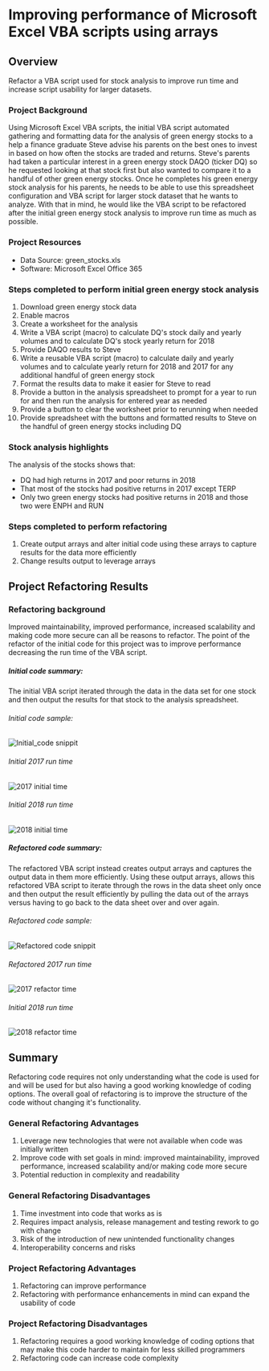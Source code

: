# Improving performance of Microsoft Excel VBA scripts using arrays

## Overview
Refactor a VBA script used for stock analysis to improve run time and increase script usability for larger datasets.

### Project Background
Using Microsoft Excel VBA scripts, the initial VBA script automated gathering and formatting data for the analysis of green energy stocks to a help a finance graduate Steve advise his parents on the best ones to invest in based on how often the stocks are traded and returns. Steve's parents had taken a particular interest in a green energy stock DAQO (ticker DQ) so he requested looking at that stock first but also wanted to compare it to a handful of other green energy stocks. Once he completes his green energy stock analysis for his parents, he needs to be able to use this spreadsheet configuration and VBA script for larger stock dataset that he wants to analyze. With that in mind, he would like the VBA script to be refactored after the initial green energy stock analysis to improve run time as much as possible.

### Project Resources
- Data Source: green_stocks.xls
- Software: Microsoft Excel Office 365

### Steps completed to perform initial green energy stock analysis
1.  Download green energy stock data
2.  Enable macros
3.  Create a worksheet for the analysis
4.  Write a VBA script (macro) to calculate DQ's stock daily and yearly volumes and to calculate DQ's stock yearly return for 2018
6.  Provide DAQO results to Steve
7.  Write a reusable VBA script (macro) to calculate daily and yearly volumes and to calculate yearly return for 2018 and 2017 for any additional handful of green energy stock
9.  Format the results data to make it easier for Steve to read
10. Provide a button in the analysis spreadsheet to prompt for a year to run for and then run the analysis for entered year as needed
11. Provide a button to clear the worksheet prior to rerunning when needed
12. Provide spreadsheet with the buttons and formatted results to Steve on the handful of green energy stocks including DQ

### Stock analysis highlights
The analysis of the stocks shows that:
- DQ had high returns in 2017 and poor returns in 2018
- That most of the stocks had positive returns in 2017 except TERP
- Only two green energy stocks had positive returns in 2018 and those two were ENPH and RUN

### Steps completed to perform refactoring
1. Create output arrays and alter initial code using these arrays to capture results for the data more efficiently
2. Change results output to leverage arrays

## Project Refactoring Results

### Refactoring background
Improved maintainability, improved performance, increased scalability and making code more secure can all be reasons to refactor. The point of the refactor of the initial code for this project was to improve performance decreasing the run time of the VBA script.

##### Initial code summary:
The initial VBA script iterated through the data in the data set for one stock and then output the results for that stock to the analysis spreadsheet. 

###### Initial code sample:
![Initial_code snippit](/Resources/Initial_code_snip.png)  

###### Initial 2017 run time

![2017 initial time](/Resources/VBA_Initial_2017.png)  

###### Initial 2018 run time

![2018 initial time](/Resources/VBA_Initial_2018.png)  

##### Refactored code summary:
The refactored VBA script instead creates output arrays and captures the output data in them more efficiently. Using these output arrays, allows this refactored VBA script to iterate through the rows in the data sheet only once and then output the result efficiently by pulling the data out of the arrays versus having to go back to the data sheet over and over again.

###### Refactored code sample:

![Refactored code snippit](/Resources/Refactor_code_snip.png)  

###### Refactored 2017 run time

![2017 refactor time](/Resources/VBA_Challenge_2017.png)  

###### Initial 2018 run time

![2018 refactor time](/Resources/VBA_Challenge_2018.png)  

## Summary
Refactoring code requires not only understanding what the code is used for and will be used for but also having a good working knowledge of coding options. The overall goal of refactoring is to improve the structure of the code without changing it's functionality. 

### General Refactoring Advantages
1. Leverage new technologies that were not available when code was initially written
2. Improve code with set goals in mind: improved maintainability, improved performance, increased scalability and/or making code more secure
3. Potential reduction in complexity and readability

### General Refactoring Disadvantages
1. Time investment into code that works as is
2. Requires impact analysis, release management and testing rework to go with change 
3. Risk of the introduction of new unintended functionality changes
4. Interoperability concerns and risks

### Project Refactoring Advantages
1. Refactoring can improve performance
2. Refactoring with performance enhancements in mind can expand the usability of code

### Project Refactoring Disadvantages
1. Refactoring requires a good working knowledge of coding options that may make this code harder to maintain for less skilled programmers
2. Refactoring code can increase code complexity
